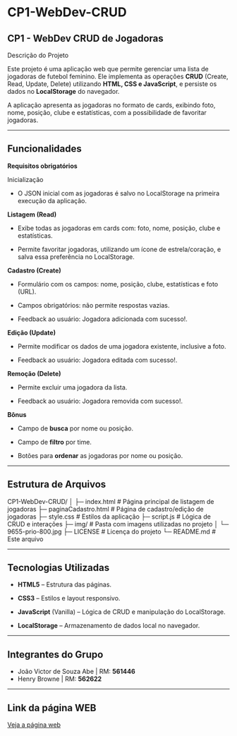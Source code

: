 # CP1-WebDev-CRUD
## CP1 - WebDev CRUD de Jogadoras
Descrição do Projeto

Este projeto é uma aplicação web que permite gerenciar uma lista de jogadoras de futebol feminino. Ele implementa as operações **CRUD** (Create, Read, Update, Delete) utilizando **HTML, CSS e JavaScript**, e persiste os dados no **LocalStorage** do navegador.

A aplicação apresenta as jogadoras no formato de cards, exibindo foto, nome, posição, clube e estatísticas, com a possibilidade de favoritar jogadoras.

---

## Funcionalidades
**Requisitos obrigatórios**

Inicialização

- O JSON inicial com as jogadoras é salvo no LocalStorage na primeira execução da aplicação.

**Listagem (Read)**

- Exibe todas as jogadoras em cards com: foto, nome, posição, clube e estatísticas.

- Permite favoritar jogadoras, utilizando um ícone de estrela/coração, e salva essa preferência no LocalStorage.

**Cadastro (Create)**

- Formulário com os campos: nome, posição, clube, estatísticas e foto (URL).

- Campos obrigatórios: não permite respostas vazias.

- Feedback ao usuário: Jogadora adicionada com sucesso!.

**Edição (Update)**

- Permite modificar os dados de uma jogadora existente, inclusive a foto.

- Feedback ao usuário: Jogadora editada com sucesso!.

**Remoção (Delete)**

- Permite excluir uma jogadora da lista.

- Feedback ao usuário: Jogadora removida com sucesso!.

**Bônus**

- Campo de **busca** por nome ou posição.

- Campo de **filtro** por time.

- Botões para **ordenar** as jogadoras por nome ou posição.

---

## Estrutura de Arquivos
CP1-WebDev-CRUD/
│
├─ index.html            # Página principal de listagem de jogadoras
├─ paginaCadastro.html   # Página de cadastro/edição de jogadoras
├─ style.css             # Estilos da aplicação
├─ script.js             # Lógica de CRUD e interações
├─ img/                  # Pasta com imagens utilizadas no projeto
│   └─ 9655-prio-800.jpg
├─ LICENSE               # Licença do projeto
└─ README.md             # Este arquivo

---

## Tecnologias Utilizadas

- **HTML5** – Estrutura das páginas.

- **CSS3** – Estilos e layout responsivo.

- **JavaScript** (Vanilla) – Lógica de CRUD e manipulação do LocalStorage.

- **LocalStorage** – Armazenamento de dados local no navegador.

---

## Integrantes do Grupo

- João Victor de Souza Abe | RM: **561446**
- Henry Browne | RM: **562622**

---

## Link da página WEB
[Veja a página web](link)